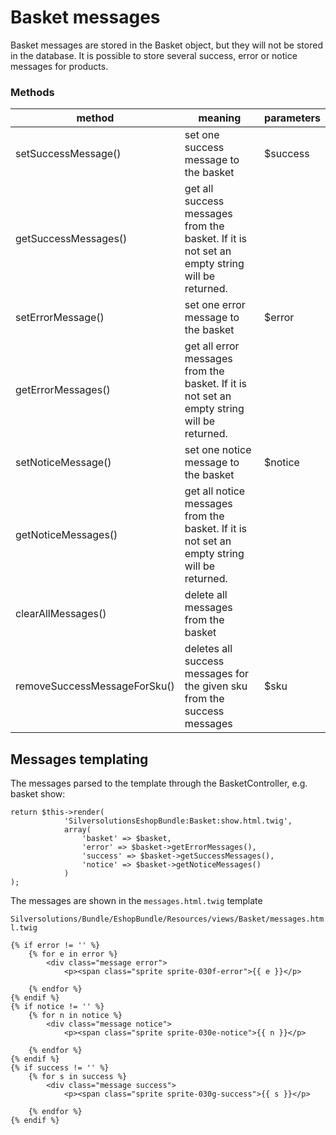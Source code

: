 # Basket messages

Basket messages are stored in the Basket object, but they will not be stored in the database.  It is possible to store several success, error or notice messages for products.

### Methods

|method|meaning|parameters|
|--- |--- |--- |
|setSuccessMessage()|set one success message to the basket|$success|
|getSuccessMessages()|get all success messages from the basket. If it is not set an empty string will be returned.||
|setErrorMessage()|set one error message to the basket|$error|
|getErrorMessages()|get all error messages from the basket. If it is not set an empty string will be returned.||
|setNoticeMessage()|set one notice message to the basket|$notice|
|getNoticeMessages()|get all notice messages from the basket. If it is not set an empty string will be returned.||
|clearAllMessages()|delete all messages from the basket||
|removeSuccessMessageForSku()|deletes all success messages for the given sku from the success messages|$sku|

## Messages templating

The messages parsed to the template through the BasketController, e.g. basket show:

``` ph
return $this->render(
            'SilversolutionsEshopBundle:Basket:show.html.twig', 
            array(
                'basket' => $basket,
                'error' => $basket->getErrorMessages(),
                'success' => $basket->getSuccessMessages(),
                'notice' => $basket->getNoticeMessages()
            )
); 
```

The messages are shown in the `messages.html.twig` template

`Silversolutions/Bundle/EshopBundle/Resources/views/Basket/messages.html.twig`

``` html+twig
{% if error != '' %}
    {% for e in error %}
        <div class="message error">
            <p><span class="sprite sprite-030f-error">{{ e }}</p>
        
    {% endfor %}
{% endif %}
{% if notice != '' %}
    {% for n in notice %}
        <div class="message notice">
            <p><span class="sprite sprite-030e-notice">{{ n }}</p>
        
    {% endfor %}
{% endif %}
{% if success != '' %}
    {% for s in success %}
        <div class="message success">
            <p><span class="sprite sprite-030g-success">{{ s }}</p>
        
    {% endfor %}
{% endif %}
```
